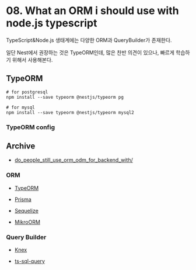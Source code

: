 # 08. What an ORM i should use with node.js typescript

TypeScript&Node.js 생태계에는 다양한 ORM과 QueryBuilder가 존재한다.

일단 Nest에서 권장하는 것은 TypeORM인데, 많은 찬반 의견이 있으나, 빠르게 학습하기 위해서 사용해본다.

## TypeORM

```shell
# for postgresql
npm install --save typeorm @nestjs/typeorm pg

# for mysql
npm install --save typeorm @nestjs/typeorm mysql2
```

### TypeORM config

## Archive

- [do_people_still_use_orm_odm_for_backend_with/](https://www.reddit.com/r/node/comments/17t5onf/do_people_still_use_orm_odm_for_backend_with/)

### ORM

- [TypeORM](https://typeorm.io/)

- [Prisma](https://www.prisma.io/)

- [Sequelize](https://sequelize.org/)

- [MikroORM](https://mikro-orm.io/)

### Query Builder

- [Knex](https://knexjs.org/)

- [ts-sql-query](https://ts-sql-query.readthedocs.io/en/stable/queries/basic-query-structure/#gsc.tab=0)
